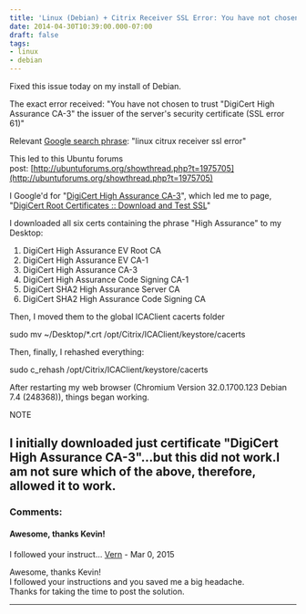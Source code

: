 ```yaml
---
title: 'Linux (Debian) + Citrix Receiver SSL Error: You have not chosen to trust "DigiCert High Assurance CA-3" the issuer of the server''s security certificate (SSL error 61)'
date: 2014-04-30T10:39:00.000-07:00
draft: false
tags: 
- linux
- debian
---
```


Fixed this issue today on my install of Debian.  
  
The exact error received: "You have not chosen to trust "DigiCert High Assurance CA-3" the issuer of the server's security certificate (SSL error 61)"  
  
Relevant [Google search phrase](https://www.google.com/search?q=linux+citrix+receiver+ssl+error): "linux citrux receiver ssl error"  
  
This led to this Ubuntu forums post: [http://ubuntuforums.org/showthread.php?t=1975705](http://ubuntuforums.org/showthread.php?t=1975705)  
  
I Google'd for "[DigiCert High Assurance CA-3](https://www.google.com/search?q=DigiCert+High+Assurance+CA-3&oq=DigiCert+High+Assurance+CA-3)", which led me to page, "[DigiCert Root Certificates :: Download and Test SSL](https://www.digicert.com/digicert-root-certificates.htm)"  
  
I downloaded all six certs containing the phrase "High Assurance" to my Desktop:  
  

1.  DigiCert High Assurance EV Root CA
2.  DigiCert High Assurance EV CA-1
3.  DigiCert High Assurance CA-3
4.  DigiCert High Assurance Code Signing CA-1
5.  DigiCert SHA2 High Assurance Server CA
6.  DigiCert SHA2 High Assurance Code Signing CA

Then, I moved them to the global ICAClient cacerts folder

  

sudo mv ~/Desktop/\*.crt /opt/Citrix/ICAClient/keystore/cacerts

  

Then, finally, I rehashed everything:

  

sudo c\_rehash /opt/Citrix/ICAClient/keystore/cacerts

  

After restarting my web browser (Chromium Version 32.0.1700.123 Debian 7.4 (248368)), things began working.

  

NOTE

  

I initially downloaded just certificate "DigiCert High Assurance CA-3"...but this did not work.I am not sure which of the above, therefore, allowed it to work.
---
### Comments:
#### Awesome, thanks Kevin!  
I followed your instruct...
[Vern](https://www.blogger.com/profile/03143116986504503543 "noreply@blogger.com") - <time datetime="2015-03-29T16:41:51.852-07:00">Mar 0, 2015</time>

Awesome, thanks Kevin!  
I followed your instructions and you saved me a big headache.  
Thanks for taking the time to post the solution.
<hr />
